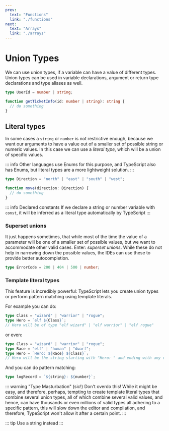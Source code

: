 ```yaml
---
prev:
  text: "Functions"
  link: "./functions"
next:
  text: "Arrays"
  link: "./arrays"
---
```


# Union Types

We can use union types, if a variable can have a value of different types. Union types can be used in variable declarations, argument or return type declarations and type aliases as well.

```typescript
type UserId = number | string;

function getTicketInfo(id: number | string): string {
  // do something
}
```

## Literal types

In some cases a `string` or `number` is not restrictive enough, because we want our arguments to have a value out of a smaller set of possible string or numeric values. In this case we can use a _literal type_, which will be a union of specific values.

::: info
Other languages use Enums for this purpose, and TypeScript also has Enums, but literal types are a more lightweight solution.
:::

```typescript
type Direction = "north" | "east" | "south" | "west";

function move(direction: Direction) {
  // do something
}
```

::: info Declared constants
If we declare a string or number variable with `const`, it will be inferred as a literal type automatically by TypeScript
:::

### Superset unions

It just happens sometimes, that while most of the time the value of a parameter will be one of a smaller set of possible values, but we want to accommodate other valid cases. Enter: _superset unions_. While these do not help in narrowing down the possible values, the IDEs can use these to provide better autocompletion.

```typescript
type ErrorCode = 200 | 404 | 500 | number;
```

### Template literal types

This feature is incredibly powerful: TypeScript lets you create union types or perform pattern matching using template literals.

For example you can do:

```typescript
type Class = "wizard" | "warrior" | "rogue";
type Hero = `elf ${Class}`;
// Hero will be of type "elf wizard" | "elf warrior" | "elf rogue"
```

or even:

```typescript
type Class = "wizard" | "warrior" | "rogue";
type Race = "elf" | "human" | "dwarf";
type Hero = `Hero: ${Race} ${Class}`;
// Hero will be the string starting with "Hero: " and ending with any combination of a valid Race and a valid Class.
```

And you can do pattern matching:

```typescript
type logRecord = `${string}: ${number}`;
```

::: warning "Type Masturbation" (sic!)
Don't overdo this!
While it might be easy, and therefore, perhaps, tempting to create template literal types that combine several union types, all of which combine several valid values, and hence, can have thousands or even millions of valid types all adhering to a specific pattern, this will slow down the editor and compilation, and therefore, TypeScript won't allow it after a certain point.
:::

::: tip
Use a string instead
:::
